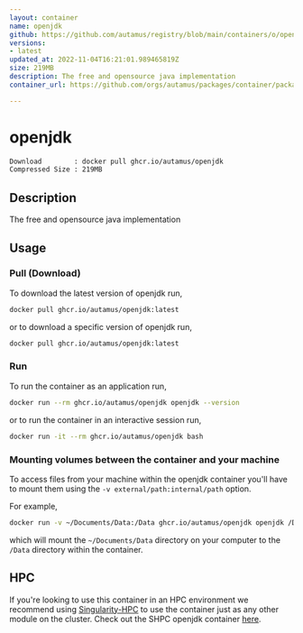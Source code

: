 ```yaml
---
layout: container
name: openjdk
github: https://github.com/autamus/registry/blob/main/containers/o/openjdk/spack.yaml
versions:
- latest
updated_at: 2022-11-04T16:21:01.989465819Z
size: 219MB
description: The free and opensource java implementation
container_url: https://github.com/orgs/autamus/packages/container/package/openjdk

---
```

# openjdk
```bash 
Download        : docker pull ghcr.io/autamus/openjdk
Compressed Size : 219MB
```

## Description
The free and opensource java implementation

## Usage
### Pull (Download)
To download the latest version of openjdk run,

```bash
docker pull ghcr.io/autamus/openjdk:latest
```

or to download a specific version of openjdk run,

```bash
docker pull ghcr.io/autamus/openjdk:latest
```
### Run
To run the container as an application run,
```bash
docker run --rm ghcr.io/autamus/openjdk openjdk --version
```

or to run the container in an interactive session run,
```bash
docker run -it --rm ghcr.io/autamus/openjdk bash
```

### Mounting volumes between the container and your machine
To access files from your machine within the openjdk container you'll have to mount them using the `-v external/path:internal/path` option.

For example,
```bash
docker run -v ~/Documents/Data:/Data ghcr.io/autamus/openjdk openjdk /Data/myData.csv
```
which will mount the `~/Documents/Data` directory on your computer to the `/Data` directory within the container.

## HPC
If you're looking to use this container in an HPC environment we recommend using [Singularity-HPC](https://singularity-hpc.readthedocs.io) to use the container just as any other module on the cluster. Check out the SHPC openjdk container [here](https://singularityhub.github.io/singularity-hpc/r/ghcr.io-autamus-openjdk/).